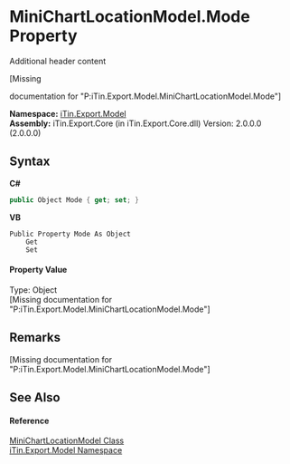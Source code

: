 # MiniChartLocationModel.Mode Property 
Additional header content 

\[Missing <summary> documentation for "P:iTin.Export.Model.MiniChartLocationModel.Mode"\]

**Namespace:**&nbsp;<a href="N_iTin_Export_Model">iTin.Export.Model</a><br />**Assembly:**&nbsp;iTin.Export.Core (in iTin.Export.Core.dll) Version: 2.0.0.0 (2.0.0.0)

## Syntax

**C#**<br />
``` C#
public Object Mode { get; set; }
```

**VB**<br />
``` VB
Public Property Mode As Object
	Get
	Set
```


#### Property Value
Type: Object<br />\[Missing <value> documentation for "P:iTin.Export.Model.MiniChartLocationModel.Mode"\]

## Remarks
\[Missing <remarks> documentation for "P:iTin.Export.Model.MiniChartLocationModel.Mode"\]

## See Also


#### Reference
<a href="T_iTin_Export_Model_MiniChartLocationModel">MiniChartLocationModel Class</a><br /><a href="N_iTin_Export_Model">iTin.Export.Model Namespace</a><br />